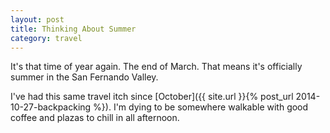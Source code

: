 ```yaml
---
layout: post
title: Thinking About Summer
category: travel
---
```


It's that time of year again. The end of March. That means it's officially summer in the San Fernando Valley.

I've had this same travel itch since [October]({{ site.url }}{% post_url 2014-10-27-backpacking %}). I'm dying to be somewhere walkable with good coffee and plazas to chill in all afternoon.
